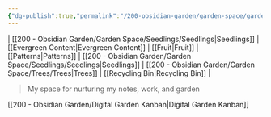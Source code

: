 ```yaml
---
{"dg-publish":true,"permalink":"/200-obsidian-garden/garden-space/garden-space/"}
---
```


 | [[200 - Obsidian Garden/Garden Space/Seedlings/Seedlings\|Seedlings]] | [[Evergreen Content\|Evergreen Content]] | [[Fruit\|Fruit]] | [[Patterns\|Patterns]] | [[200 - Obsidian Garden/Garden Space/Seedlings/Seedlings\|Seedlings]] | [[200 - Obsidian Garden/Garden Space/Trees/Trees\|Trees]] | [[Recycling Bin\|Recycling Bin]] |

> My space for nurturing my notes, work, and garden


[[200 - Obsidian Garden/Digital Garden Kanban\|Digital Garden Kanban]]

